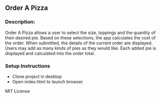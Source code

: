 ## Order A Pizza

### Description:
Order A Pizza allows a user to select the size, toppings and the quantity of their desired pie. Based on these selections, the app calculates the cost of the order. When submitted, the details of the current order are displayed. Users may add as many kinds of pies as they would like. Each added pie is displayed and calculated into the order total.

### Setup Instructions

- Clone project in desktop
- Open index.html to launch browser

MIT License
